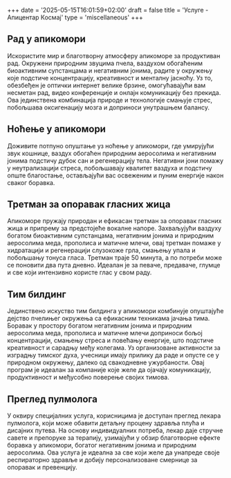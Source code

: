 +++
date = '2025-05-15T16:01:59+02:00'
draft = false
title = 'Услуге - Апицентар Космај'
type = 'miscellaneous'
+++

## Рад у aпикомори

Искористите мир и благотворну атмосферу апикоморе за продуктиван рад. Окружени природним звуцима пчела, ваздухом обогаћеним биоактивним супстанцама и негативним јонима, радите у окружењу које подстиче концентрацију, креативност и менталну јасноћу. Уз то, обезбеђен је оптички интернет велике брзине, омогућавајући вам несметан рад, видео конференције и онлајн комуникацију без прекида. Ова јединствена комбинација природе и технологије смањује стрес, побољшава оксигенацију мозга и доприноси унутрашњем балансу.

## Ноћење у aпикомори

Доживите потпуно опуштање уз ноћење у апикомори, где умирујући звук кошнице, ваздух обогаћен природним аеросолима и негативним јонима подстичу дубок сан и регенерацију тела. Негативни јони помажу у неутрализацији стреса, побољшавају квалитет ваздуха и подстичу опште благостање, остављајући вас освеженим и пуним енергије након сваког боравка.

## Третман за oпоравак гласних жица

Апикоморе пружају природан и ефикасан третман за опоравак гласних жица и припрему за предстојеће вокалне напоре. Захваљујући ваздуху богатом биоактивним супстанцама, негативним јонима и природним аеросолима меда, прополиса и матичне млечи, овај третман помаже у хидратацији и регенерацији слузокоже грла, смањењу упала и побољшању тонуса гласа. Третман траје 50 минута, а по потреби може се поновити два пута дневно. Идеалан је за певаче, предаваче, глумце и све који интензивно користе глас у свом раду.

## Тим билдинг

Јединствено искуство тим билдинга у апикомори комбинује опуштајуће дејство пчелињег окружења са ефикасним техникама јачања тима. Боравак у простору богатом негативним јонима и природним аеросолима меда, прополиса и матичне млечи доприноси бољој концентрацији, смањењу стреса и повећању енергије, што подстиче креативност и сарадњу међу колегама. Уз организоване активности за изградњу тимског духа, учесници имају прилику да раде и опусте се у природном окружењу, далеко од свакодневне ужурбаности. Овај програм је идеалан за компаније које желе да ојачају комуникацију, продуктивност и међусобно поверење својих тимова.

## Преглед пулмолога

У оквиру специјалних услуга, корисницима је доступан преглед лекара пулмолога, који може обавити детаљну процену здравља плућа и дисајних путева. На основу индивидуалних потреба, лекар даје стручне савете и препоруке за терапију, узимајући у обзир благотворне ефекте боравка у апикомори, богатог негативним јонима и природним аеросолима. Ова услуга је идеална за све који желе да унапреде своје респираторно здравље и добију персонализоване смернице за опоравак и превенцију.
